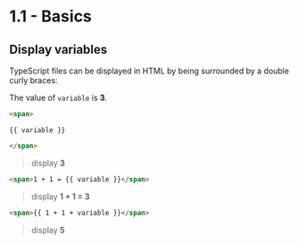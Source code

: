 # 1.1 - Basics

## Display variables

TypeScript files can be displayed in HTML by being surrounded by a double curly braces:

The value of `variable` is **3**.

``` html
<span>
```
`{{ variable }}`
``` html
</span>
```
> display **3**

``` html
<span>1 + 1 = {{ variable }}</span>
```
> display **1 + 1 = 3**

``` html
<span>{{ 1 + 1 + variable }}</span>
```
> display **5**